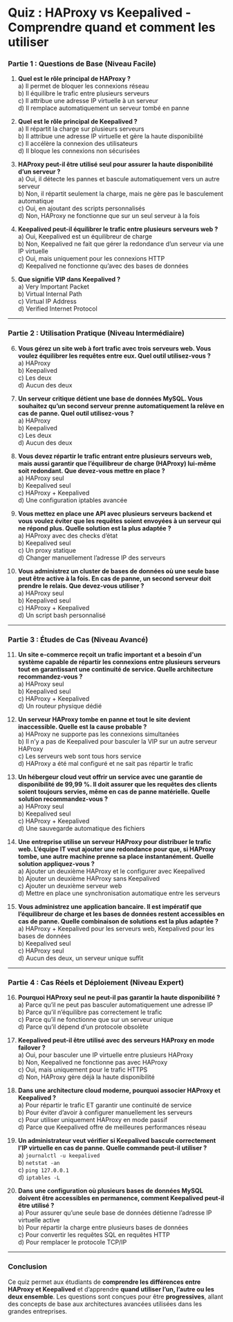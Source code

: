 # **Quiz : HAProxy vs Keepalived - Comprendre quand et comment les utiliser**  

### **Partie 1 : Questions de Base (Niveau Facile)**  

1. **Quel est le rôle principal de HAProxy ?**  
   a) Il permet de bloquer les connexions réseau  
   b) Il équilibre le trafic entre plusieurs serveurs  
   c) Il attribue une adresse IP virtuelle à un serveur  
   d) Il remplace automatiquement un serveur tombé en panne  

2. **Quel est le rôle principal de Keepalived ?**  
   a) Il répartit la charge sur plusieurs serveurs  
   b) Il attribue une adresse IP virtuelle et gère la haute disponibilité  
   c) Il accélère la connexion des utilisateurs  
   d) Il bloque les connexions non sécurisées  

3. **HAProxy peut-il être utilisé seul pour assurer la haute disponibilité d’un serveur ?**  
   a) Oui, il détecte les pannes et bascule automatiquement vers un autre serveur  
   b) Non, il répartit seulement la charge, mais ne gère pas le basculement automatique  
   c) Oui, en ajoutant des scripts personnalisés  
   d) Non, HAProxy ne fonctionne que sur un seul serveur à la fois  

4. **Keepalived peut-il équilibrer le trafic entre plusieurs serveurs web ?**  
   a) Oui, Keepalived est un équilibreur de charge  
   b) Non, Keepalived ne fait que gérer la redondance d’un serveur via une IP virtuelle  
   c) Oui, mais uniquement pour les connexions HTTP  
   d) Keepalived ne fonctionne qu’avec des bases de données  

5. **Que signifie VIP dans Keepalived ?**  
   a) Very Important Packet  
   b) Virtual Internal Path  
   c) Virtual IP Address  
   d) Verified Internet Protocol  

---

### **Partie 2 : Utilisation Pratique (Niveau Intermédiaire)**  

6. **Vous gérez un site web à fort trafic avec trois serveurs web. Vous voulez équilibrer les requêtes entre eux. Quel outil utilisez-vous ?**  
   a) HAProxy  
   b) Keepalived  
   c) Les deux  
   d) Aucun des deux  

7. **Un serveur critique détient une base de données MySQL. Vous souhaitez qu’un second serveur prenne automatiquement la relève en cas de panne. Quel outil utilisez-vous ?**  
   a) HAProxy  
   b) Keepalived  
   c) Les deux  
   d) Aucun des deux  

8. **Vous devez répartir le trafic entrant entre plusieurs serveurs web, mais aussi garantir que l’équilibreur de charge (HAProxy) lui-même soit redondant. Que devez-vous mettre en place ?**  
   a) HAProxy seul  
   b) Keepalived seul  
   c) HAProxy + Keepalived  
   d) Une configuration iptables avancée  

9. **Vous mettez en place une API avec plusieurs serveurs backend et vous voulez éviter que les requêtes soient envoyées à un serveur qui ne répond plus. Quelle solution est la plus adaptée ?**  
   a) HAProxy avec des checks d’état  
   b) Keepalived seul  
   c) Un proxy statique  
   d) Changer manuellement l’adresse IP des serveurs  

10. **Vous administrez un cluster de bases de données où une seule base peut être active à la fois. En cas de panne, un second serveur doit prendre le relais. Que devez-vous utiliser ?**  
   a) HAProxy seul  
   b) Keepalived seul  
   c) HAProxy + Keepalived  
   d) Un script bash personnalisé  

---

### **Partie 3 : Études de Cas (Niveau Avancé)**  

11. **Un site e-commerce reçoit un trafic important et a besoin d'un système capable de répartir les connexions entre plusieurs serveurs tout en garantissant une continuité de service. Quelle architecture recommandez-vous ?**  
   a) HAProxy seul  
   b) Keepalived seul  
   c) HAProxy + Keepalived  
   d) Un routeur physique dédié  

12. **Un serveur HAProxy tombe en panne et tout le site devient inaccessible. Quelle est la cause probable ?**  
   a) HAProxy ne supporte pas les connexions simultanées  
   b) Il n’y a pas de Keepalived pour basculer la VIP sur un autre serveur HAProxy  
   c) Les serveurs web sont tous hors service  
   d) HAProxy a été mal configuré et ne sait pas répartir le trafic  

13. **Un hébergeur cloud veut offrir un service avec une garantie de disponibilité de 99,99 %. Il doit assurer que les requêtes des clients soient toujours servies, même en cas de panne matérielle. Quelle solution recommandez-vous ?**  
   a) HAProxy seul  
   b) Keepalived seul  
   c) HAProxy + Keepalived  
   d) Une sauvegarde automatique des fichiers  

14. **Une entreprise utilise un serveur HAProxy pour distribuer le trafic web. L’équipe IT veut ajouter une redondance pour que, si HAProxy tombe, une autre machine prenne sa place instantanément. Quelle solution appliquez-vous ?**  
   a) Ajouter un deuxième HAProxy et le configurer avec Keepalived  
   b) Ajouter un deuxième HAProxy sans Keepalived  
   c) Ajouter un deuxième serveur web  
   d) Mettre en place une synchronisation automatique entre les serveurs  

15. **Vous administrez une application bancaire. Il est impératif que l’équilibreur de charge et les bases de données restent accessibles en cas de panne. Quelle combinaison de solutions est la plus adaptée ?**  
   a) HAProxy + Keepalived pour les serveurs web, Keepalived pour les bases de données  
   b) Keepalived seul  
   c) HAProxy seul  
   d) Aucun des deux, un serveur unique suffit  

---

### **Partie 4 : Cas Réels et Déploiement (Niveau Expert)**  

16. **Pourquoi HAProxy seul ne peut-il pas garantir la haute disponibilité ?**  
   a) Parce qu’il ne peut pas basculer automatiquement une adresse IP  
   b) Parce qu’il n’équilibre pas correctement le trafic  
   c) Parce qu’il ne fonctionne que sur un serveur unique  
   d) Parce qu’il dépend d’un protocole obsolète  

17. **Keepalived peut-il être utilisé avec des serveurs HAProxy en mode failover ?**  
   a) Oui, pour basculer une IP virtuelle entre plusieurs HAProxy  
   b) Non, Keepalived ne fonctionne pas avec HAProxy  
   c) Oui, mais uniquement pour le trafic HTTPS  
   d) Non, HAProxy gère déjà la haute disponibilité  

18. **Dans une architecture cloud moderne, pourquoi associer HAProxy et Keepalived ?**  
   a) Pour répartir le trafic ET garantir une continuité de service  
   b) Pour éviter d’avoir à configurer manuellement les serveurs  
   c) Pour utiliser uniquement HAProxy en mode passif  
   d) Parce que Keepalived offre de meilleures performances réseau  

19. **Un administrateur veut vérifier si Keepalived bascule correctement l’IP virtuelle en cas de panne. Quelle commande peut-il utiliser ?**  
   a) `journalctl -u keepalived`  
   b) `netstat -an`  
   c) `ping 127.0.0.1`  
   d) `iptables -L`  

20. **Dans une configuration où plusieurs bases de données MySQL doivent être accessibles en permanence, comment Keepalived peut-il être utilisé ?**  
   a) Pour assurer qu’une seule base de données détienne l’adresse IP virtuelle active  
   b) Pour répartir la charge entre plusieurs bases de données  
   c) Pour convertir les requêtes SQL en requêtes HTTP  
   d) Pour remplacer le protocole TCP/IP  

---

### **Conclusion**  

Ce quiz permet aux étudiants de **comprendre les différences entre HAProxy et Keepalived** et d’apprendre **quand utiliser l’un, l’autre ou les deux ensemble**. Les questions sont conçues pour être **progressives**, allant des concepts de base aux architectures avancées utilisées dans les grandes entreprises.
